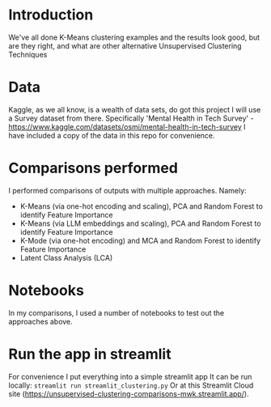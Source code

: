 # Introduction

We've all done K-Means clustering examples and the results look good, but are they right, and what are other alternative Unsupervised Clustering Techniques

# Data
Kaggle, as we all know, is a wealth of data sets, do got this project I will use a Survey dataset from there.
Specifically 'Mental Health in Tech Survey' - https://www.kaggle.com/datasets/osmi/mental-health-in-tech-survey
I have included a copy of the data in this repo for convenience.

# Comparisons performed
I performed comparisons of outputs with multiple approaches.
Namely:
- K-Means (via one-hot encoding and scaling), PCA and Random Forest to identify Feature Importance
- K-Means (via LLM embeddings and scaling), PCA and Random Forest to identify Feature Importance
- K-Mode (via one-hot encoding) and MCA and Random Forest to identify Feature Importance
- Latent Class Analysis (LCA)

# Notebooks
In my comparisons, I used a number of notebooks to test out the approaches above.

# Run the app in streamlit
For convenience I put everything into a simple streamlit app
It can be run locally: `streamlit run streamlit_clustering.py`
Or at this Streamlit Cloud site (https://unsupervised-clustering-comparisons-mwk.streamlit.app/).
